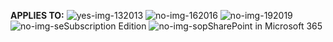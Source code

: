 <Token>**APPLIES TO:** ![yes-img-13](../media/yes.png)2013 ![no-img-16](../media/no.png)2016 ![no-img-19](../media/no.png)2019 ![no-img-se](../media/no.png)Subscription Edition ![no-img-sop](../media/no.png)SharePoint in Microsoft 365</Token>
